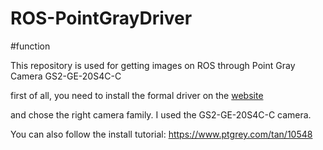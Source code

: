 # ROS-PointGrayDriver

#function

This repository is used for getting images on ROS through Point Gray Camera GS2-GE-20S4C-C

first of all, you need to install the formal driver on the [website](https://www.ptgrey.com/support/downloads)

and chose the right camera family. I used the GS2-GE-20S4C-C camera.


You can also follow the install tutorial: https://www.ptgrey.com/tan/10548


